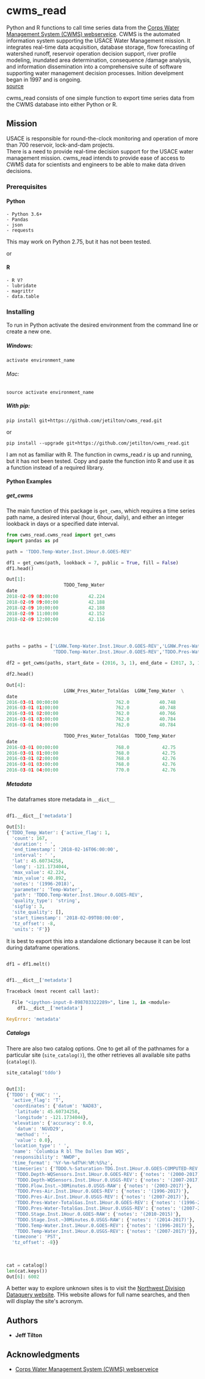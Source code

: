 # cwms_read

Python and R functions to call time series data from the [Corps Water Management System (CWMS) webserveice](https://github.com/gunnarleffler/hydroJSON).
CWMS is the automated information system supporting the USACE Water Management mission.
It integrates real-time data acquisition, database storage, flow forecasting of watershed runoff, reservoir operation decision support, river profile modeling, inundated area determination,
consequence /damage analysis, and information dissemination into a comprehensive suite of software supporting water management decision processes.  Inition develpment began in 1997 and is ongoing.  
[source](http://www.hec.usace.army.mil/FactSheets/CWMS/HEC_FactSheet_CWMS.pdf)

cwms_read consists of one simple function to export time series data from the CWMS database into either Python or R.  

## Mission
USACE is responsible for round-the-clock monitoring and operation of more than 700 reservoir, lock-and-dam projects.  
There is a need to provide real-time decision support for the USACE water management mission.
cwms_read intends to provide ease of access to CWMS data for scientists and engineers to be able to make data driven decisions.


### Prerequisites

#### Python 
    - Python 3.6+
    - Pandas
    - json
    - requests

This may work on Python 2.75, but it has not been tested.

or

#### R
    - R V?
    - lubridate
    - magrittr
    - data.table

### Installing

To run in Python activate the desired environment from the command line or create a new one.

##### Windows:
```
activate environment_name
```
###### Mac:
```
source activate environment_name
```
##### With pip:
```
pip install git+https://github.com/jetilton/cwms_read.git
```
or
```
pip install --upgrade git+https://github.com/jetilton/cwms_read.git
```

I am not as familiar with R.  The function in cwms_read.r is up and running, but it has not been tested.  Copy and paste the function into R and use it as a function instead of a required library.



#### Python Examples

##### get_cwms
The main function of this package is `get_cwms`, which requires a time series path name, a desired interval (hour, 6hour, daily), 
and either an integer lookback in days or a specified date interval.

```python
from cwms_read.cwms_read import get_cwms
import pandas as pd

path = 'TDDO.Temp-Water.Inst.1Hour.0.GOES-REV'

df1 = get_cwms(path, lookback = 7, public = True, fill = False)
df1.head()

Out[1]: 
                     TDDO_Temp_Water
date                                
2018-02-09 08:00:00           42.224
2018-02-09 09:00:00           42.188
2018-02-09 10:00:00           42.188
2018-02-09 11:00:00           42.152
2018-02-09 12:00:00           42.116




paths = paths = ['LGNW.Temp-Water.Inst.1Hour.0.GOES-REV','LGNW.Pres-Water-TotalGas.Inst.1Hour.0.GOES-REV',
                 'TDDO.Temp-Water.Inst.1Hour.0.GOES-REV','TDDO.Pres-Water-TotalGas.Inst.1Hour.0.GOES-REV']

df2 = get_cwms(paths, start_date = (2016, 3, 1), end_date = (2017, 3, 1), timezone = 'PST', fill = True)

df2.head()

Out[4]: 
                     LGNW_Pres_Water_TotalGas  LGNW_Temp_Water  \
date                                                             
2016-03-01 00:00:00                     762.0           40.748   
2016-03-01 01:00:00                     762.0           40.748   
2016-03-01 02:00:00                     762.0           40.766   
2016-03-01 03:00:00                     762.0           40.784   
2016-03-01 04:00:00                     762.0           40.784   

                     TDDO_Pres_Water_TotalGas  TDDO_Temp_Water  
date                                                            
2016-03-01 00:00:00                     768.0            42.75  
2016-03-01 01:00:00                     768.0            42.75  
2016-03-01 02:00:00                     768.0            42.76  
2016-03-01 03:00:00                     768.0            42.76  
2016-03-01 04:00:00                     770.0            42.76  

```

##### Metadata
The dataframes store metadata in `__dict__`

```python

df1.__dict__['metadata']

Out[5]: 
{'TDDO_Temp_Water': {'active_flag': 1,
  'count': 167,
  'duration': ' ',
  'end_timestamp': '2018-02-16T06:00:00',
  'interval': ' ',
  'lat': 45.60734258,
  'long': -121.1734044,
  'max_value': 42.224,
  'min_value': 40.892,
  'notes': '(1996-2018)',
  'parameter': 'Temp-Water',
  'path': 'TDDO.Temp-Water.Inst.1Hour.0.GOES-REV',
  'quality_type': 'string',
  'sigfig': 3,
  'site_quality': [],
  'start_timestamp': '2018-02-09T08:00:00',
  'tz_offset': -8,
  'units': 'F'}}

```

It is best to export this into a standalone dictionary because it can be lost during dataframe operations.

```python

df1 = df1.melt()


df1.__dict__['metadata']

Traceback (most recent call last):

  File "<ipython-input-8-898703322289>", line 1, in <module>
    df1.__dict__['metadata']

KeyError: 'metadata'
```
##### Catalogs
There are also two catalog options.  One to get all of the pathnames for a particular
site (`site_catalog()`), the other retrieves all available site paths (`catalog()`).


```python
site_catalog('tddo')


Out[3]: 
{'TDDO': {'HUC': '',
  'active_flag': 'T',
  'coordinates': {'datum': 'NAD83',
   'latitude': 45.60734258,
   'longitude': -121.1734044},
  'elevation': {'accuracy': 0.0,
   'datum': 'NGVD29',
   'method': '',
   'value': 0.0},
  'location_type': ' ',
  'name': 'Columbia R bl The Dalles Dam WQS',
  'responsibility': 'NWDP',
  'time_format': '%Y-%m-%dT%H:%M:%S%z',
  'timeseries': {'TDDO.%-Saturation-TDG.Inst.1Hour.0.GOES-COMPUTED-REV': {'notes': '(2005-2017)'},
   'TDDO.Depth-WQSensors.Inst.1Hour.0.GOES-REV': {'notes': '(2000-2017)'},
   'TDDO.Depth-WQSensors.Inst.1Hour.0.USGS-REV': {'notes': '(2007-2017)'},
   'TDDO.Flow.Inst.~30Minutes.0.USGS-RAW': {'notes': '(2003-2017)'},
   'TDDO.Pres-Air.Inst.1Hour.0.GOES-REV': {'notes': '(1996-2017)'},
   'TDDO.Pres-Air.Inst.1Hour.0.USGS-REV': {'notes': '(2007-2017)'},
   'TDDO.Pres-Water-TotalGas.Inst.1Hour.0.GOES-REV': {'notes': '(1996-2017)'},
   'TDDO.Pres-Water-TotalGas.Inst.1Hour.0.USGS-REV': {'notes': '(2007-2017)'},
   'TDDO.Stage.Inst.1Hour.0.GOES-RAW': {'notes': '(2010-2015)'},
   'TDDO.Stage.Inst.~30Minutes.0.USGS-RAW': {'notes': '(2014-2017)'},
   'TDDO.Temp-Water.Inst.1Hour.0.GOES-REV': {'notes': '(1996-2017)'},
   'TDDO.Temp-Water.Inst.1Hour.0.USGS-REV': {'notes': '(2007-2017)'}},
  'timezone': 'PST',
  'tz_offset': -8}}
  
  
  
cat = catalog() 
len(cat.keys())
Out[6]: 6002

```
A better way to explore unknown sites is to visit the [Northwest Division Dataquery website](http://pweb.crohms.org/dd/common/dataquery/www/index.html).
THis website allows for full name searches, and then will display the site's acronym.

## Authors

* **Jeff Tilton**

## Acknowledgments

* [Corps Water Management System (CWMS) webserveice](https://github.com/gunnarleffler/hydroJSON)

